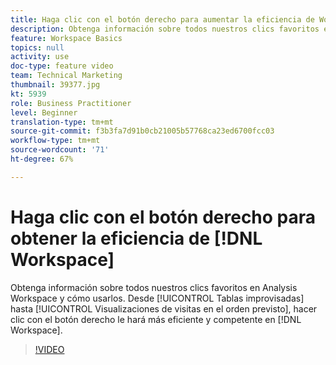```yaml
---
title: Haga clic con el botón derecho para aumentar la eficiencia de Workspace
description: Obtenga información sobre todos nuestros clics favoritos en Analysis Workspace y cómo usarlos. Desde las tablas improvisadas hasta las visualizaciones de visitas en el orden previsto, al hacer clic con el botón derecho, se obtiene una mayor eficiencia y aptitud en Workspace.
feature: Workspace Basics
topics: null
activity: use
doc-type: feature video
team: Technical Marketing
thumbnail: 39377.jpg
kt: 5939
role: Business Practitioner
level: Beginner
translation-type: tm+mt
source-git-commit: f3b3fa7d91b0cb21005b57768ca23ed6700fcc03
workflow-type: tm+mt
source-wordcount: '71'
ht-degree: 67%

---
```



# Haga clic con el botón derecho para obtener la eficiencia de [!DNL Workspace]

Obtenga información sobre todos nuestros clics favoritos en Analysis Workspace y cómo usarlos. Desde [!UICONTROL Tablas improvisadas] hasta [!UICONTROL Visualizaciones de visitas en el orden previsto], hacer clic con el botón derecho le hará más eficiente y competente en [!DNL Workspace].

>[!VIDEO](https://video.tv.adobe.com/v/39377/?quality=12&learn=on)
